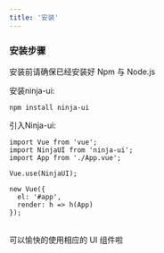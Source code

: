 ```yaml
---
title: '安装'
---
```


### 安装步骤 ###
安装前请确保已经安装好 Npm 与 Node.js

安装ninja-ui:
```
npm install ninja-ui
```

引入Ninja-ui:
```
import Vue from 'vue';
import NinjaUI from 'ninja-ui';
import App from './App.vue';

Vue.use(NinjaUI);

new Vue({
  el: '#app',
  render: h => h(App)
});
```
<br>
可以愉快的使用相应的 UI 组件啦